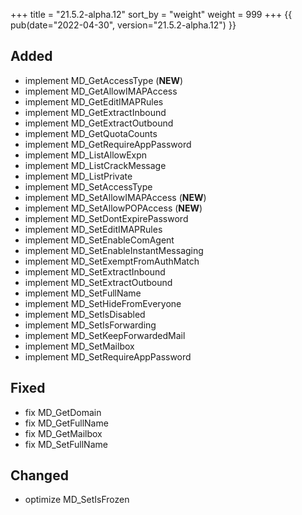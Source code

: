 +++
title = "21.5.2-alpha.12"
sort_by = "weight"
weight = 999
+++
{{ pub(date="2022-04-30", version="21.5.2-alpha.12") }}

## Added

- implement MD_GetAccessType (**NEW**)
- implement MD_GetAllowIMAPAccess
- implement MD_GetEditIMAPRules
- implement MD_GetExtractInbound
- implement MD_GetExtractOutbound
- implement MD_GetQuotaCounts
- implement MD_GetRequireAppPassword
- implement MD_ListAllowExpn
- implement MD_ListCrackMessage
- implement MD_ListPrivate
- implement MD_SetAccessType
- implement MD_SetAllowIMAPAccess (**NEW**)
- implement MD_SetAllowPOPAccess (**NEW**)
- implement MD_SetDontExpirePassword
- implement MD_SetEditIMAPRules
- implement MD_SetEnableComAgent
- implement MD_SetEnableInstantMessaging
- implement MD_SetExemptFromAuthMatch
- implement MD_SetExtractInbound
- implement MD_SetExtractOutbound
- implement MD_SetFullName
- implement MD_SetHideFromEveryone
- implement MD_SetIsDisabled
- implement MD_SetIsForwarding
- implement MD_SetKeepForwardedMail
- implement MD_SetMailbox
- implement MD_SetRequireAppPassword

## Fixed

- fix MD_GetDomain
- fix MD_GetFullName
- fix MD_GetMailbox
- fix MD_SetFullName

## Changed

- optimize MD_SetIsFrozen

